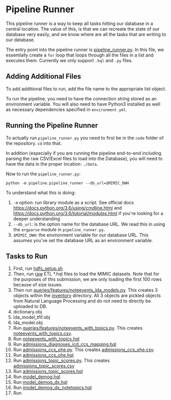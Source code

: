 # Pipeline Runner
This pipeline runner is a way to keep all tasks hitting our database in a central location. The value of this, is that we can recreate the state of our database very easily, and we know where are all the tasks that are writing to our database.

The entry point into the pipeline runner is [pipeline_runner.py](./pipeline_runner.py). In this file, we essentially create a `for` loop that loops through all the files in a list and executes them. Currently we only support `.hql` and `.py` files.

## Adding Additional Files
To add additional files to run, add the file name to the appropriate list object.

To run the pipeline, you need to have the connection string stored as an environment variable. You will also need to have Python3 installed as well as necessary dependencies specified in `environment.yml`. 

## Running the Pipeline Runner
To actually run `pipeline_runner.py` you need to first be in the `code` folder of the repository. `cd` into that.

In addition (especially if you are running the pipeline end-to-end including parsing the raw CSV/Excel files to load into the Database), you will need to have the data in the proper location: `./data`. 

Now to run the `pipeline_runner.py`:
```
python -m pipeline.pipeline_runner --db_url=$MIMIC_DWH
```

To understand what this is doing:
1. `-m` option: run library module as a script. See official docs https://docs.python.org/3.6/using/cmdline.html and https://docs.python.org/3.6/tutorial/modules.html if you're looking for a deeper understanding
2. `--db_url`: is the option name for the database URL. We read this in using the `argparse` module in `pipeline_runner.py`.
3. `$MIMIC_DWH`: the environment variable for our database URL. This assumes you've set the database URL as an environment variable.

## Tasks to Run
1. First, run [hdfs_setup.sh](../../etl/raw/hdfs_setup.sh)
2. Then, run [raw](../../etl/raw) ETL *.hql files to load the MIMIC datasets. Note that for the purposes of this submission, we are only loading the first 100 rows because of size issues.
3. Then run [queries/features/noteevents_lda_models.py](./queries/features/noteevents_lda_models.py). This creates 3 objects within the [inventory](../inventory) directory. All 3 objects are pickled objects from Natural Language Processing and do not need to directly be uploaded to DB.
  1. dictionary.obj
  2. lda_model_tfif.obj
  3. lda_model.obj
4. Run [queries/features/noteevents_with_topics.py](./queries/features/noteevents_with_topics.py). This creates [noteevents_with_topics.csv](../inventory/noteevents_with_topics.csv).
5. Run [noteevents_with_topics.hql](../../etl/model/noteevents_with_topics.hql)
6. Run [admissions_diagnoses_icd_ccs_mapping.hql](./queries/datasets/admissions_diagnoses_icd_ccs_mapping.hql)
7. Run [admissions_ccs_ohe.py](./queries/datasets/admissions_ccs_ohe.py). This creates [admissions_ccs_ohe.csv](../inventory/admissions_ccs_ohe.csv).
8. Run [admissions_ccs_ohe.hql](../../etl/model/admissions_ccs_ohe.hql)
9. Run [admissions_topic_scores.py](./queries/datasets/admissions_topics_scores.py). This creates [admissions_topic_scores.csv](../inventory/admissions_topic_scores.csv)
10. Run [admissions_topic_scores.hql](../../etl/model/admissions_topic_scores.hql)
11. Run [model_demog.hql](./queries/datasets/model_demog.hql)
12. Run [model_demog_dx.hql](./queries/datasets/model_demog_dx.hql)
13. Run [model_demog_dx_notetopics.hql](./queries/datasets/model_demog_dx_notetopics.hql)
14. Run 
